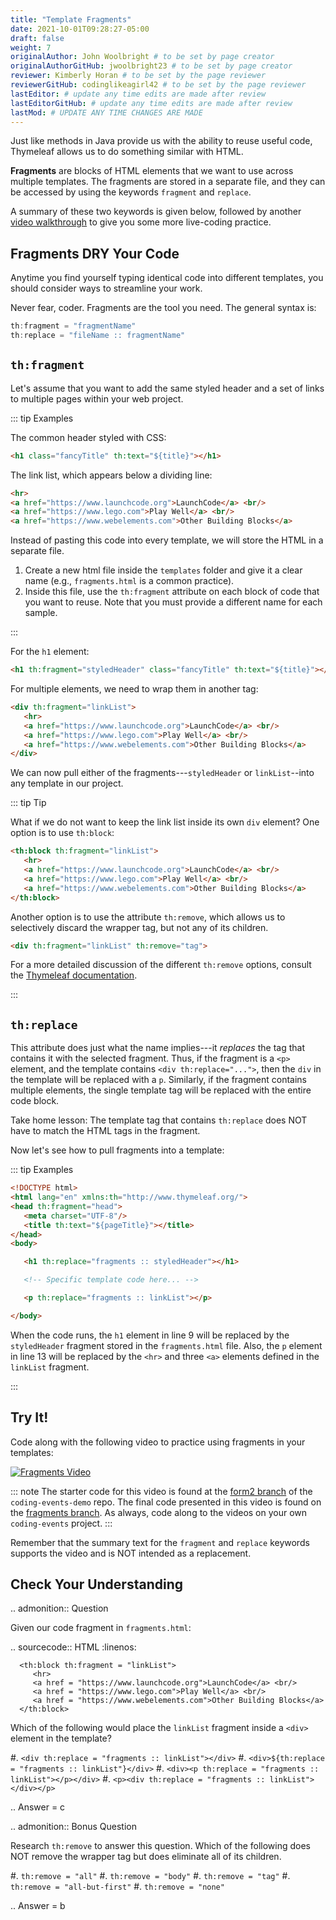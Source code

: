 ```yaml
---
title: "Template Fragments"
date: 2021-10-01T09:28:27-05:00
draft: false
weight: 7
originalAuthor: John Woolbright # to be set by page creator
originalAuthorGitHub: jwoolbright23 # to be set by page creator
reviewer: Kimberly Horan # to be set by the page reviewer
reviewerGitHub: codinglikeagirl42 # to be set by the page reviewer
lastEditor: # update any time edits are made after review
lastEditorGitHub: # update any time edits are made after review
lastMod: # UPDATE ANY TIME CHANGES ARE MADE
---
```


Just like methods in Java provide us with the ability to reuse useful code, Thymeleaf allows us to do something similar with HTML.

**Fragments** are blocks of HTML elements that we want to use across multiple templates. The fragments are stored in a separate file, and they can be accessed by using the keywords `fragment` and `replace`.

A summary of these two keywords is given below, followed by another [video walkthrough](coding-events-fragments-vid) to give you some more live-coding practice.

## Fragments DRY Your Code

Anytime you find yourself typing identical code into different templates, you should consider ways to streamline your work.

Never fear, coder. Fragments are the tool you need. The general syntax is:

```groovy
th:fragment = "fragmentName"
th:replace = "fileName :: fragmentName"
```

`th:fragment`
-------------

Let's assume that you want to add the same styled header and a set of links to multiple pages within your web project.

::: tip Examples

The common header styled with CSS:

```html
<h1 class="fancyTitle" th:text="${title}"></h1>
```

The link list, which appears below a dividing line:

```html
<hr>
<a href="https://www.launchcode.org">LaunchCode</a> <br/>
<a href="https://www.lego.com">Play Well</a> <br/>
<a href="https://www.webelements.com">Other Building Blocks</a>
```

Instead of pasting this code into every template, we will store the HTML in a separate file.

1. Create a new html file inside the `templates` folder and give it a clear name (e.g., `fragments.html` is a common practice).
2. Inside this file, use the `th:fragment` attribute on each block of code that you want to reuse. Note that you must provide a different name for each sample.

:::

For the `h1` element:

```html
<h1 th:fragment="styledHeader" class="fancyTitle" th:text="${title}"></h1>
```

For multiple elements, we need to wrap them in another tag:

```html
<div th:fragment="linkList">
   <hr>
   <a href="https://www.launchcode.org">LaunchCode</a> <br/>
   <a href="https://www.lego.com">Play Well</a> <br/>
   <a href="https://www.webelements.com">Other Building Blocks</a>
</div>
```

We can now pull either of the fragments---`styledHeader` or `linkList`--into any template in our project.

::: tip Tip

What if we do not want to keep the link list inside its own `div` element? One option is to use `th:block`:

```html
<th:block th:fragment="linkList">
   <hr>
   <a href="https://www.launchcode.org">LaunchCode</a> <br/>
   <a href="https://www.lego.com">Play Well</a> <br/>
   <a href="https://www.webelements.com">Other Building Blocks</a>
</th:block>
```

Another option is to use the attribute `th:remove`, which allows us to selectively discard the wrapper tag, but not any of its children.

```html
<div th:fragment="linkList" th:remove="tag">
```

For a more detailed discussion of the different `th:remove` options, consult the [Thymeleaf documentation](https://www.thymeleaf.org/doc/tutorials/2.1/usingthymeleaf.html#removing-template-fragments).

:::

`th:replace`
------------

This attribute does just what the name implies---it *replaces* the tag that contains it with the selected fragment. Thus, if the fragment is a `<p>` element, and the template contains `<div th:replace="...">`, then the `div` in the template will be replaced with a `p`. Similarly, if the fragment contains multiple elements, the single template tag will be replaced with the entire code block.

Take home lesson: The template tag that contains `th:replace` does NOT have to match the HTML tags in the fragment.

Now let's see how to pull fragments into a template:

::: tip Examples

```html
<!DOCTYPE html>
<html lang="en" xmlns:th="http://www.thymeleaf.org/">
<head th:fragment="head">
   <meta charset="UTF-8"/>
   <title th:text="${pageTitle}"></title>
</head>
<body>

   <h1 th:replace="fragments :: styledHeader"></h1>

   <!-- Specific template code here... -->

   <p th:replace="fragments :: linkList"></p>

</body>
```

When the code runs, the `h1` element in line 9 will be replaced by the `styledHeader` fragment stored in the `fragments.html` file. Also, the `p` element in line 13 will be replaced by the `<hr>` and three `<a>` elements defined in the `linkList` fragment.

:::

## Try It!

Code along with the following video to practice using fragments in your templates:

[![Fragments Video](https://img.youtube.com/vi/rbIyV6OoS-o/0.jpg)](https://www.youtube.com/watch?v=rbIyV6OoS-o)

::: note
The starter code for this video is found at the [form2 branch](https://github.com/LaunchCodeEducation/coding-events/tree/form2) of the `coding-events-demo` repo. The final code presented in this video is found on the [fragments branch](https://github.com/LaunchCodeEducation/coding-events/tree/fragments). As always, code along to the videos on your own `coding-events` project.
:::

Remember that the summary text for the `fragment` and `replace` keywords supports the video and is NOT intended as a replacement.

Check Your Understanding
-------------------------

.. admonition:: Question

   Given our code fragment in ``fragments.html``:

   .. sourcecode:: HTML
      :linenos:

      <th:block th:fragment = "linkList">
         <hr>
         <a href = "https://www.launchcode.org">LaunchCode</a> <br/>
         <a href = "https://www.lego.com">Play Well</a> <br/>
         <a href = "https://www.webelements.com">Other Building Blocks</a>
      </th:block>

   Which of the following would place the ``linkList`` fragment inside a
   ``<div>`` element in the template?

   #. ``<div th:replace = "fragments :: linkList"></div>``
   #. ``<div>${th:replace = "fragments :: linkList"}</div>``
   #. ``<div><p th:replace = "fragments :: linkList"></p></div>``
   #. ``<p><div th:replace = "fragments :: linkList"></div></p>``

.. Answer = c

.. admonition:: Bonus Question

   Research ``th:remove`` to answer this question. Which of the following does
   NOT remove the wrapper tag but does eliminate all of its children.

   #. ``th:remove = "all"``
   #. ``th:remove = "body"``
   #. ``th:remove = "tag"``
   #. ``th:remove = "all-but-first"``
   #. ``th:remove = "none"``

.. Answer = b
